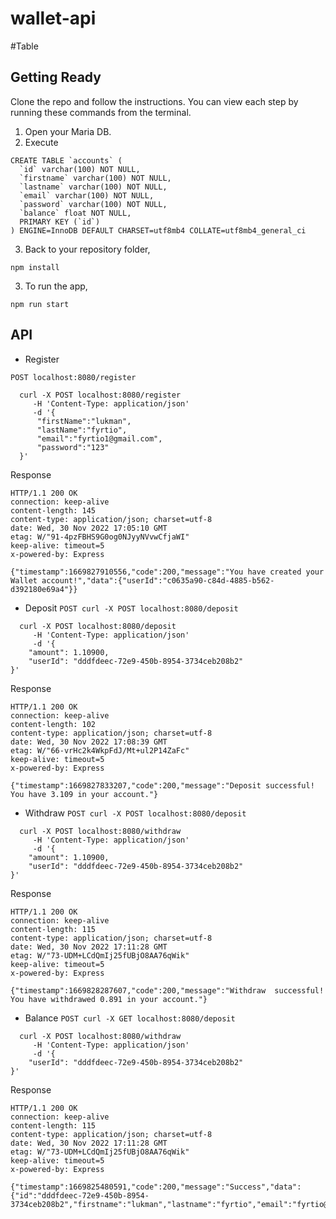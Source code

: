 # wallet-api

#Table


## Getting Ready
Clone the repo and follow the instructions. You can view each step by running these commands from the terminal.
1. Open your Maria DB.
2. Execute 
```
CREATE TABLE `accounts` (
  `id` varchar(100) NOT NULL,
  `firstname` varchar(100) NOT NULL,
  `lastname` varchar(100) NOT NULL,
  `email` varchar(100) NOT NULL,
  `password` varchar(100) NOT NULL,
  `balance` float NOT NULL,
  PRIMARY KEY (`id`)
) ENGINE=InnoDB DEFAULT CHARSET=utf8mb4 COLLATE=utf8mb4_general_ci
```
3. Back to your repository folder,
```
npm install
```
3. To run the app,
```
npm run start
```

## API
- Register

`POST localhost:8080/register`
```shell
  curl -X POST localhost:8080/register
     -H 'Content-Type: application/json'
     -d '{
      "firstName":"lukman",
      "lastName":"fyrtio",
      "email":"fyrtio1@gmail.com",
      "password":"123"
  }'
   ```

Response
```shell
HTTP/1.1 200 OK
connection: keep-alive
content-length: 145
content-type: application/json; charset=utf-8
date: Wed, 30 Nov 2022 17:05:10 GMT
etag: W/"91-4pzFBHS9G0og0NJyyNVvwCfjaWI"
keep-alive: timeout=5
x-powered-by: Express

{"timestamp":1669827910556,"code":200,"message":"You have created your Wallet account!","data":{"userId":"c0635a90-c84d-4885-b562-d392180e69a4"}}
   ```
- Deposit
`POST curl -X POST localhost:8080/deposit`
```shell
  curl -X POST localhost:8080/deposit
     -H 'Content-Type: application/json'
     -d '{
    "amount": 1.10900,
    "userId": "dddfdeec-72e9-450b-8954-3734ceb208b2"
}'
   ```

Response
```shell
HTTP/1.1 200 OK
connection: keep-alive
content-length: 102
content-type: application/json; charset=utf-8
date: Wed, 30 Nov 2022 17:08:39 GMT
etag: W/"66-vrHc2k4WkpFdJ/Mt+ul2P14ZaFc"
keep-alive: timeout=5
x-powered-by: Express

{"timestamp":1669827833207,"code":200,"message":"Deposit successful! You have 3.109 in your account."}
   ```
- Withdraw
`POST curl -X POST localhost:8080/deposit`
```shell
  curl -X POST localhost:8080/withdraw
     -H 'Content-Type: application/json'
     -d '{
    "amount": 1.10900,
    "userId": "dddfdeec-72e9-450b-8954-3734ceb208b2"
}'
   ```

Response
```shell
HTTP/1.1 200 OK
connection: keep-alive
content-length: 115
content-type: application/json; charset=utf-8
date: Wed, 30 Nov 2022 17:11:28 GMT
etag: W/"73-UDM+LCdQmIj25fUBjO8AA76qWik"
keep-alive: timeout=5
x-powered-by: Express

{"timestamp":1669828287607,"code":200,"message":"Withdraw  successful! You have withdrawed 0.891 in your account."}
   ```
- Balance
`POST curl -X GET localhost:8080/deposit`
```shell
  curl -X POST localhost:8080/withdraw
     -H 'Content-Type: application/json'
     -d '{
    "userId": "dddfdeec-72e9-450b-8954-3734ceb208b2"
}'
   ```

Response
```shell
HTTP/1.1 200 OK
connection: keep-alive
content-length: 115
content-type: application/json; charset=utf-8
date: Wed, 30 Nov 2022 17:11:28 GMT
etag: W/"73-UDM+LCdQmIj25fUBjO8AA76qWik"
keep-alive: timeout=5
x-powered-by: Express

{"timestamp":1669825480591,"code":200,"message":"Success","data":{"id":"dddfdeec-72e9-450b-8954-3734ceb208b2","firstname":"lukman","lastname":"fyrtio","email":"fyrtio@gmail.com","password":"123","balance":0.891}}
   ```
